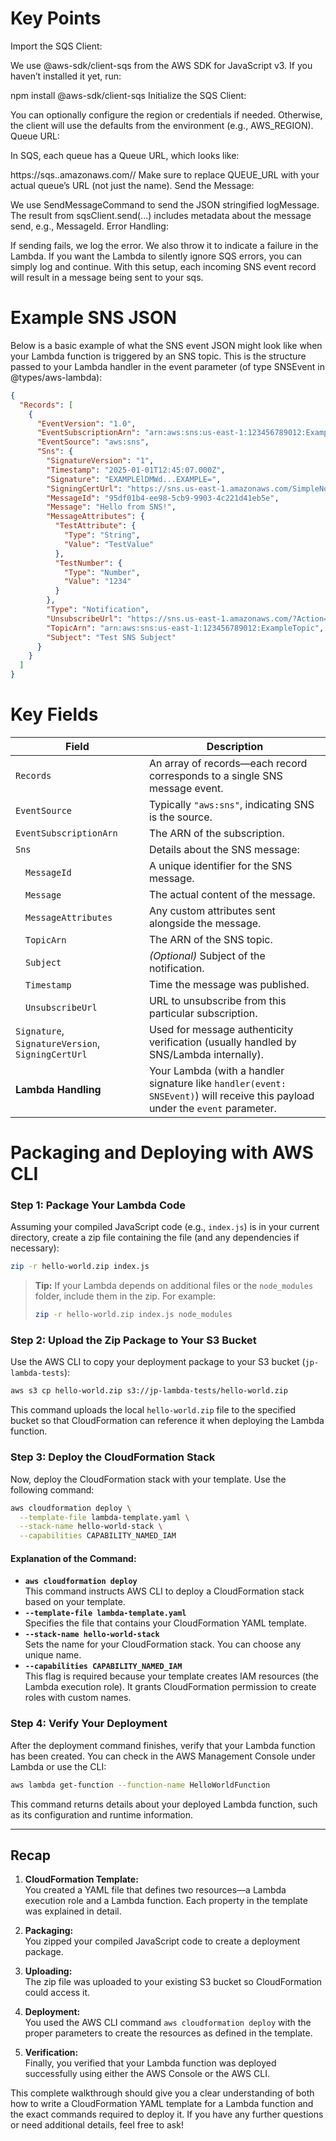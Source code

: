 # Key Points
Import the SQS Client:

We use @aws-sdk/client-sqs from the AWS SDK for JavaScript v3.
If you haven’t installed it yet, run:

npm install @aws-sdk/client-sqs
Initialize the SQS Client:

You can optionally configure the region or credentials if needed. Otherwise, the client will use the defaults from the environment (e.g., AWS_REGION).
Queue URL:

In SQS, each queue has a Queue URL, which looks like:

https://sqs.<region>.amazonaws.com/<account-id>/<queue-name>
Make sure to replace QUEUE_URL with your actual queue’s URL (not just the name).
Send the Message:

We use SendMessageCommand to send the JSON stringified logMessage.
The result from sqsClient.send(...) includes metadata about the message send, e.g., MessageId.
Error Handling:

If sending fails, we log the error. We also throw it to indicate a failure in the Lambda. If you want the Lambda to silently ignore SQS errors, you can simply log and continue.
With this setup, each incoming SNS event record will result in a message being sent to your sqs.


# Example SNS JSON
Below is a basic example of what the SNS event JSON might look like when your Lambda function is triggered by an SNS topic. This is the structure passed to your Lambda handler in the event parameter (of type SNSEvent in @types/aws-lambda):
```json
{
  "Records": [
    {
      "EventVersion": "1.0",
      "EventSubscriptionArn": "arn:aws:sns:us-east-1:123456789012:ExampleTopic:abcdef01-2345-6789-abcd-ef0123456789",
      "EventSource": "aws:sns",
      "Sns": {
        "SignatureVersion": "1",
        "Timestamp": "2025-01-01T12:45:07.000Z",
        "Signature": "EXAMPLElDMWd...EXAMPLE=",
        "SigningCertUrl": "https://sns.us-east-1.amazonaws.com/SimpleNotificationService-0000000000000000000000.pem",
        "MessageId": "95df01b4-ee98-5cb9-9903-4c221d41eb5e",
        "Message": "Hello from SNS!",
        "MessageAttributes": {
          "TestAttribute": {
            "Type": "String",
            "Value": "TestValue"
          },
          "TestNumber": {
            "Type": "Number",
            "Value": "1234"
          }
        },
        "Type": "Notification",
        "UnsubscribeUrl": "https://sns.us-east-1.amazonaws.com/?Action=Unsubscribe&...",
        "TopicArn": "arn:aws:sns:us-east-1:123456789012:ExampleTopic",
        "Subject": "Test SNS Subject"
      }
    }
  ]
}
```

# Key Fields

| **Field**                  | **Description**                                                                                                                                             |
|----------------------------|-------------------------------------------------------------------------------------------------------------------------------------------------------------|
| `Records`                  | An array of records—each record corresponds to a single SNS message event.                                                                                  |
| `EventSource`              | Typically `"aws:sns"`, indicating SNS is the source.                                                                                                        |
| `EventSubscriptionArn`     | The ARN of the subscription.                                                                                                                                |
| `Sns`                      | Details about the SNS message:                                                                                                                              |
| &emsp;`MessageId`          | A unique identifier for the SNS message.                                                                                                                    |
| &emsp;`Message`            | The actual content of the message.                                                                                                                          |
| &emsp;`MessageAttributes`  | Any custom attributes sent alongside the message.                                                                                                           |
| &emsp;`TopicArn`           | The ARN of the SNS topic.                                                                                                                                   |
| &emsp;`Subject`            | *(Optional)* Subject of the notification.                                                                                                                   |
| &emsp;`Timestamp`          | Time the message was published.                                                                                                                             |
| &emsp;`UnsubscribeUrl`     | URL to unsubscribe from this particular subscription.                                                                                                       |
| `Signature`, `SignatureVersion`, `SigningCertUrl` | Used for message authenticity verification (usually handled by SNS/Lambda internally).                                               |
| **Lambda Handling**        | Your Lambda (with a handler signature like `handler(event: SNSEvent)`) will receive this payload under the `event` parameter.                               |


# Packaging and Deploying with AWS CLI

### Step 1: Package Your Lambda Code

Assuming your compiled JavaScript code (e.g., `index.js`) is in your current directory, create a zip file containing the file (and any dependencies if necessary):

```bash
zip -r hello-world.zip index.js
```

> **Tip:** If your Lambda depends on additional files or the `node_modules` folder, include them in the zip. For example:
> ```bash
> zip -r hello-world.zip index.js node_modules
> ```

### Step 2: Upload the Zip Package to Your S3 Bucket

Use the AWS CLI to copy your deployment package to your S3 bucket (`jp-lambda-tests`):

```bash
aws s3 cp hello-world.zip s3://jp-lambda-tests/hello-world.zip
```

This command uploads the local `hello-world.zip` file to the specified bucket so that CloudFormation can reference it when deploying the Lambda function.

### Step 3: Deploy the CloudFormation Stack

Now, deploy the CloudFormation stack with your template. Use the following command:

```bash
aws cloudformation deploy \
  --template-file lambda-template.yaml \
  --stack-name hello-world-stack \
  --capabilities CAPABILITY_NAMED_IAM
```

#### Explanation of the Command:

- **`aws cloudformation deploy`**  
  This command instructs AWS CLI to deploy a CloudFormation stack based on your template.
- **`--template-file lambda-template.yaml`**  
  Specifies the file that contains your CloudFormation YAML template.
- **`--stack-name hello-world-stack`**  
  Sets the name for your CloudFormation stack. You can choose any unique name.
- **`--capabilities CAPABILITY_NAMED_IAM`**  
  This flag is required because your template creates IAM resources (the Lambda execution role). It grants CloudFormation permission to create roles with custom names.

### Step 4: Verify Your Deployment

After the deployment command finishes, verify that your Lambda function has been created. You can check in the AWS Management Console under Lambda or use the CLI:

```bash
aws lambda get-function --function-name HelloWorldFunction
```

This command returns details about your deployed Lambda function, such as its configuration and runtime information.

---

## Recap

1. **CloudFormation Template:**  
   You created a YAML file that defines two resources—a Lambda execution role and a Lambda function. Each property in the template was explained in detail.

2. **Packaging:**  
   You zipped your compiled JavaScript code to create a deployment package.

3. **Uploading:**  
   The zip file was uploaded to your existing S3 bucket so CloudFormation could access it.

4. **Deployment:**  
   You used the AWS CLI command `aws cloudformation deploy` with the proper parameters to create the resources as defined in the template.

5. **Verification:**  
   Finally, you verified that your Lambda function was deployed successfully using either the AWS Console or the AWS CLI.

This complete walkthrough should give you a clear understanding of both how to write a CloudFormation YAML template for a Lambda function and the exact commands required to deploy it. If you have any further questions or need additional details, feel free to ask!

